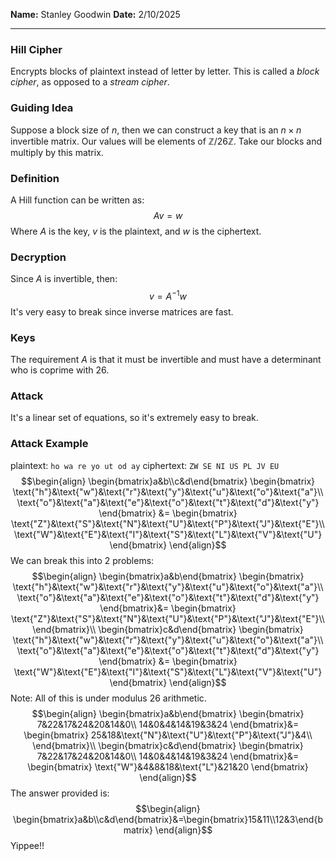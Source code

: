 **Name:** Stanley Goodwin
**Date:** 2/10/2025

---
### Hill Cipher
Encrypts blocks of plaintext instead of letter by letter.
This is called a *block cipher*, as opposed to a *stream cipher*.
### Guiding Idea
Suppose a block size of $n$, then we can construct a key that is an $n\times n$ invertible matrix.
Our values will be elements of $\mathbb{Z}/26\mathbb{Z}$. Take our blocks and multiply by this matrix.
### Definition
A Hill function can be written as:
$$Av=w$$
Where $A$ is the key, $v$ is the plaintext, and $w$ is the ciphertext.
### Decryption
Since $A$ is invertible, then:
$$v=A^{-1}w$$
It's very easy to break since inverse matrices are fast.
### Keys
The requirement $A$ is that it must be invertible and must have a determinant who is coprime with $26$.
### Attack
It's a linear set of equations, so it's extremely easy to break.
### Attack Example
plaintext:   `ho wa re yo ut od ay`
ciphertext: `ZW SE NI US PL JV EU`
$$\begin{align}
\begin{bmatrix}a&b\\c&d\end{bmatrix}
\begin{bmatrix}
\text{"h"}&\text{"w"}&\text{"r"}&\text{"y"}&\text{"u"}&\text{"o"}&\text{"a"}\\
\text{"o"}&\text{"a"}&\text{"e"}&\text{"o"}&\text{"t"}&\text{"d"}&\text{"y"}
\end{bmatrix}
&=
\begin{bmatrix}
\text{"Z"}&\text{"S"}&\text{"N"}&\text{"U"}&\text{"P"}&\text{"J"}&\text{"E"}\\
\text{"W"}&\text{"E"}&\text{"I"}&\text{"S"}&\text{"L"}&\text{"V"}&\text{"U"}
\end{bmatrix}
\end{align}$$
We can break this into 2 problems:
$$\begin{align}
\begin{bmatrix}a&b\end{bmatrix}
\begin{bmatrix}
\text{"h"}&\text{"w"}&\text{"r"}&\text{"y"}&\text{"u"}&\text{"o"}&\text{"a"}\\
\text{"o"}&\text{"a"}&\text{"e"}&\text{"o"}&\text{"t"}&\text{"d"}&\text{"y"}
\end{bmatrix}&=
\begin{bmatrix}
\text{"Z"}&\text{"S"}&\text{"N"}&\text{"U"}&\text{"P"}&\text{"J"}&\text{"E"}\\
\end{bmatrix}\\
\begin{bmatrix}c&d\end{bmatrix}
\begin{bmatrix}
\text{"h"}&\text{"w"}&\text{"r"}&\text{"y"}&\text{"u"}&\text{"o"}&\text{"a"}\\
\text{"o"}&\text{"a"}&\text{"e"}&\text{"o"}&\text{"t"}&\text{"d"}&\text{"y"}
\end{bmatrix}
&=
\begin{bmatrix}
\text{"W"}&\text{"E"}&\text{"I"}&\text{"S"}&\text{"L"}&\text{"V"}&\text{"U"}
\end{bmatrix}
\end{align}$$
Note: All of this is under modulus 26 arithmetic.
$$\begin{align}
\begin{bmatrix}a&b\end{bmatrix}
\begin{bmatrix}
7&22&17&24&20&14&0\\
14&0&4&14&19&3&24
\end{bmatrix}&=
\begin{bmatrix}
25&18&\text{"N"}&\text{"U"}&\text{"P"}&\text{"J"}&4\\
\end{bmatrix}\\
\begin{bmatrix}c&d\end{bmatrix}
\begin{bmatrix}
7&22&17&24&20&14&0\\
14&0&4&14&19&3&24
\end{bmatrix}&=
\begin{bmatrix}
\text{"W"}&4&8&18&\text{"L"}&21&20
\end{bmatrix}
\end{align}$$
The answer provided is:
$$\begin{align}
\begin{bmatrix}a&b\\c&d\end{bmatrix}&=\begin{bmatrix}15&11\\12&3\end{bmatrix}
\end{align}$$
Yippee!!

